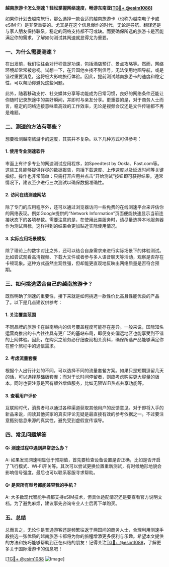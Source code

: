 **越南旅游卡怎么测速？轻松掌握网络速度，畅游东南亚[[TG💪+ @esim1088](https://t.me/s/esim1088)]**

如果你计划去越南旅行，那么选择一款合适的越南旅游卡（也称为越南电子卡或eSIM卡）是非常重要的。尤其是在这个信息爆炸的时代，无论是导航、翻译还是与家人朋友保持联系，稳定的网络支持都不可或缺。而要确保所选的旅游卡是否能满足你的需求，了解如何测试其网速就显得尤为重要。

### 一、为什么需要测速？

在出发前，我们往往会对行程做足功课，包括酒店预订、景点攻略等。然而，网络环境却常常被忽视。试想一下，在异国他乡找不到信号，无法使用地图导航，或是错过重要消息，这将极大影响旅行体验。因此，提前测试越南旅游卡的速度和稳定性，可以帮助你避免这些问题。

此外，随着移动支付、社交媒体分享等功能成为日常习惯，良好的网络条件还能让你随时记录旅途中的美好瞬间，并即时与亲友分享。更重要的是，对于商务人士而言，稳定的网络连接意味着高效的工作效率，无论是视频会议还是文件传输都不再是难题。

### 二、测速的方法有哪些？

想要检测越南旅游卡的速度，其实并不复杂。以下几种方式可供参考：

#### 1. 使用专业测速软件

市面上有许多专业的网速测试应用程序，如Speedtest by Ookla、Fast.com等。这些工具能够提供详尽的数据报告，包括下载速度、上传速度以及延迟时间等关键指标。操作也非常简单：只需打开应用并点击“开始测试”按钮即可获得结果。通常情况下，建议至少进行三次测试以确保数据准确性。

#### 2. 访问在线测速网站

除了专门的应用程序外，还可以通过浏览器访问一些免费的在线测速平台来评估你的网络表现。例如Google提供的“Network Information”页面便能快速显示当前连接状态下的各项参数。需要注意的是，在使用此类服务时，请尽量选择本地服务器作为测试目标，这样得到的结果会更加贴近实际使用情况。

#### 3. 实际应用场景模拟

除了理论上的数字对比之外，还可以结合自身需求来进行实际场景下的体验测试。比如尝试观看高清视频、下载大文件或者参与多人语音聊天等活动，观察是否存在卡顿现象。这种方式虽然主观性强，但却能更直观地反映出网络质量是否符合预期。

### 三、如何挑选适合自己的越南旅游卡？

既然明确了测速的重要性，接下来就是如何挑选一款性价比高且性能优良的产品了。以下是几点建议供参考：

#### 1. 关注覆盖范围

不同品牌的旅游卡在越南境内的信号覆盖程度可能存在差异。一般来说，国际知名运营商推出的卡片往往具有更广泛的基站布局，即便身处偏远地区也能享受到不错的上网体验。因此，在购买之前务必仔细查阅相关资料，确保所选产品能够满足你在整个旅程中的通信需求。

#### 2. 考虑流量套餐

根据个人出行计划的不同，可以选择不同的流量套餐方案。如果只是短期逗留几天的话，可以选择基础版套餐；而对于长时间停留者，则应考虑购买更大容量的版本。同时也要注意是否有额外增值服务，比如无限WiFi热点共享功能等。

#### 3. 查看用户评价

互联网时代，消费者可以通过各种渠道获取其他用户的反馈意见。对于即将入手的新品来说，阅读其他买家的真实评论无疑是最直接有效的参考依据之一。不过要注意甄别信息来源的真实性，避免受到虚假宣传误导。

### 四、常见问题解答

#### Q: 测速过程中遇到异常怎么办？
A: 如果发现网速明显低于预期值，首先要检查设备设置是否正确，比如是否开启了飞行模式、Wi-Fi开关等。其次可以尝试更换位置重新测试，有时候地形地貌会影响信号强度。最后也可以联系客服寻求帮助。

#### Q: 是否所有型号都能兼容我的手机？
A: 大多数现代智能手机都支持eSIM技术，但具体适配情况还是要查看官方说明文档。为了避免麻烦，建议事先咨询专业人士后再下单购买。

### 五、总结

总而言之，无论你是普通游客还是频繁往返于两国间的商务人士，合理利用测速手段挑选一张优质的越南旅游卡都将为你的旅程增添更多便利与乐趣。希望本文提供的方法和技巧能够帮助到正在纠结的朋友！记得关注[TG💪+ @esim1088](https://t.me/s/esim1088)，了解更多关于国际漫游卡的信息吧！

[[TG💪+ @esim1088](https://t.me/s/esim1088) ![Image](https://i.postimg.cc/4NQfJmqS/Snipaste-2025-05-13-00-14-12.png)]